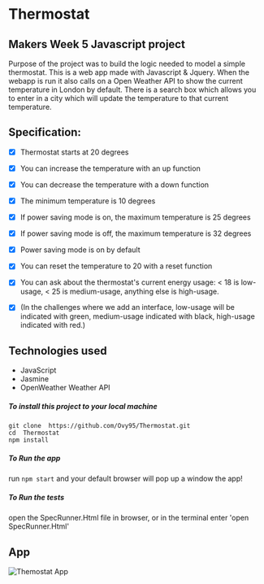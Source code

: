 # Thermostat

## Makers Week 5 Javascript project
Purpose of the project was to build the logic needed to model a simple thermostat. This is a web app made with Javascript & Jquery. When the webapp is run it also calls on a Open Weather API to show the current temperature in London by default. There is a search box which allows you to enter in a city which will update the temperature to that current temperature. 

## Specification:

- [x] Thermostat starts at 20 degrees
- [x] You can increase the temperature with an up function
- [x] You can decrease the temperature with a down function
- [x] The minimum temperature is 10 degrees
- [x] If power saving mode is on, the maximum temperature is 25 degrees
- [x] If power saving mode is off, the maximum temperature is 32 degrees
- [x] Power saving mode is on by default
- [x] You can reset the temperature to 20 with a reset function
- [x] You can ask about the thermostat's current energy usage: < 18 is low-usage, < 25 is medium-usage, anything else is high-usage.
- [x] (In the challenges where we add an interface, low-usage will be indicated with green, medium-usage indicated with black, high-usage indicated with red.)


## Technologies used 
* JavaScript 
* Jasmine
* OpenWeather Weather API



##### To install this project to your local machine
`git clone  https://github.com/Ovy95/Thermostat.git `<br>
`cd  Thermostat`<br>
`npm install` <br>

##### To Run the app
run `npm start` and your default browser will pop up a window the app!

##### To Run the tests 
open the SpecRunner.Html file in browser, or in the terminal enter 'open SpecRunner.Html'

## App 
![Themostat App](https://user-images.githubusercontent.com/57540755/79857161-41906700-83c5-11ea-83f4-ebabfccc0ae0.png)


